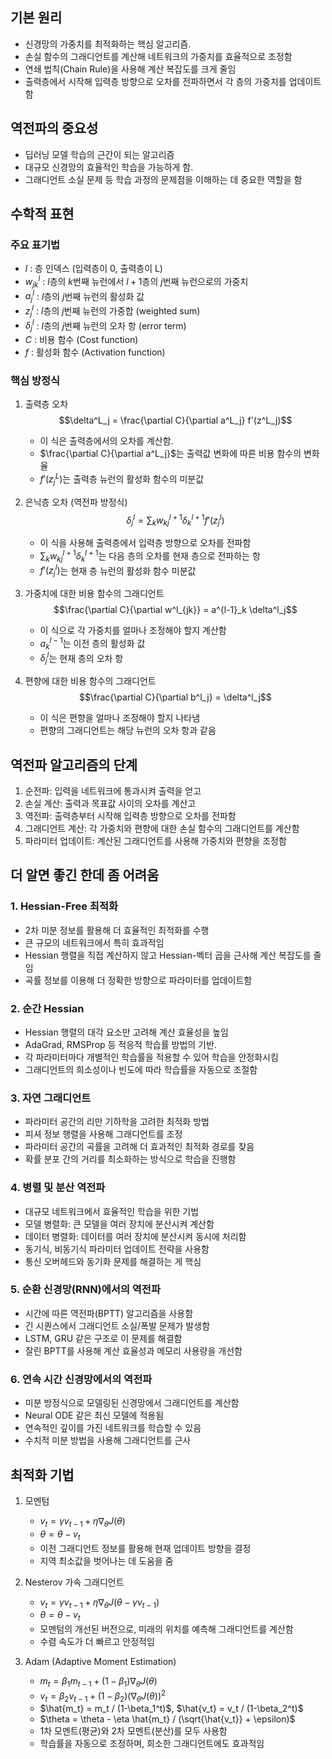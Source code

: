 ## 기본 원리
- 신경망의 가중치를 최적화하는 핵심 알고리즘.
- 손실 함수의 그래디언트를 계산해 네트워크의 가중치를 효율적으로 조정함
- 연쇄 법칙(Chain Rule)을 사용해 계산 복잡도를 크게 줄임
- 출력층에서 시작해 입력층 방향으로 오차를 전파하면서 각 층의 가중치를 업데이트함

## 역전파의 중요성
- 딥러닝 모델 학습의 근간이 되는 알고리즘
- 대규모 신경망의 효율적인 학습을 가능하게 함.
- 그래디언트 소실 문제 등 학습 과정의 문제점을 이해하는 데 중요한 역할을 함

## 수학적 표현

### 주요 표기법
- $l$ : 층 인덱스 (입력층이 0, 출력층이 L)
- $w^l_{jk}$ : $l$층의 $k$번째 뉴런에서 $l+1$층의 $j$번째 뉴런으로의 가중치
- $a^l_j$ : $l$층의 $j$번째 뉴런의 활성화 값
- $z^l_j$ : $l$층의 $j$번째 뉴런의 가중합 (weighted sum)
- $\delta^l_j$ : $l$층의 $j$번째 뉴런의 오차 항 (error term)
- $C$ : 비용 함수 (Cost function)
- $f$ : 활성화 함수 (Activation function)

### 핵심 방정식

1. 출력층 오차
   $$\delta^L_j = \frac{\partial C}{\partial a^L_j} f'(z^L_j)$$
   - 이 식은 출력층에서의 오차를 계산함.
   - $\frac{\partial C}{\partial a^L_j}$는 출력값 변화에 따른 비용 함수의 변화율
   - $f'(z^L_j)$는 출력층 뉴런의 활성화 함수의 미분값

2. 은닉층 오차 (역전파 방정식)
   $$\delta^l_j = \sum_k w^{l+1}_{kj} \delta^{l+1}_k f'(z^l_j)$$
   - 이 식을 사용해 출력층에서 입력층 방향으로 오차를 전파함
   - $\sum_k w^{l+1}_{kj} \delta^{l+1}_k$는 다음 층의 오차를 현재 층으로 전파하는 항
   - $f'(z^l_j)$는 현재 층 뉴런의 활성화 함수 미분값

3. 가중치에 대한 비용 함수의 그래디언트
   $$\frac{\partial C}{\partial w^l_{jk}} = a^{l-1}_k \delta^l_j$$
   - 이 식으로 각 가중치를 얼마나 조정해야 할지 계산함
   - $a^{l-1}_k$는 이전 층의 활성화 값
   - $\delta^l_j$는 현재 층의 오차 항

4. 편향에 대한 비용 함수의 그래디언트
   $$\frac{\partial C}{\partial b^l_j} = \delta^l_j$$
   - 이 식은 편향을 얼마나 조정해야 할지 나타냄
   - 편향의 그래디언트는 해당 뉴런의 오차 항과 같음

## 역전파 알고리즘의 단계
1. 순전파: 입력을 네트워크에 통과시켜 출력을 얻고
2. 손실 계산: 출력과 목표값 사이의 오차를 계산고
3. 역전파: 출력층부터 시작해 입력층 방향으로 오차를 전파함
4. 그래디언트 계산: 각 가중치와 편향에 대한 손실 함수의 그래디언트를 계산함
5. 파라미터 업데이트: 계산된 그래디언트를 사용해 가중치와 편향을 조정함

## 더 알면 좋긴 한데 좀 어려움

### 1. Hessian-Free 최적화
- 2차 미분 정보를 활용해 더 효율적인 최적화를 수행
- 큰 규모의 네트워크에서 특히 효과적임
- Hessian 행렬을 직접 계산하지 않고 Hessian-벡터 곱을 근사해 계산 복잡도를 줄임
- 곡률 정보를 이용해 더 정확한 방향으로 파라미터를 업데이트함

### 2. 순간 Hessian
- Hessian 행렬의 대각 요소만 고려해 계산 효율성을 높임
- AdaGrad, RMSProp 등 적응적 학습률 방법의 기반.
- 각 파라미터마다 개별적인 학습률을 적용할 수 있어 학습을 안정화시킴
- 그래디언트의 희소성이나 빈도에 따라 학습률을 자동으로 조절함

### 3. 자연 그래디언트
- 파라미터 공간의 리만 기하학을 고려한 최적화 방법
- 피셔 정보 행렬을 사용해 그래디언트를 조정
- 파라미터 공간의 곡률을 고려해 더 효과적인 최적화 경로를 찾음
- 확률 분포 간의 거리를 최소화하는 방식으로 학습을 진행함

### 4. 병렬 및 분산 역전파
- 대규모 네트워크에서 효율적인 학습을 위한 기법
- 모델 병렬화: 큰 모델을 여러 장치에 분산시켜 계산함
- 데이터 병렬화: 데이터를 여러 장치에 분산시켜 동시에 처리함
- 동기식, 비동기식 파라미터 업데이트 전략을 사용함
- 통신 오버헤드와 동기화 문제를 해결하는 게 핵심

### 5. 순환 신경망(RNN)에서의 역전파
- 시간에 따른 역전파(BPTT) 알고리즘을 사용함
- 긴 시퀀스에서 그래디언트 소실/폭발 문제가 발생함
- LSTM, GRU 같은 구조로 이 문제를 해결함
- 잘린 BPTT를 사용해 계산 효율성과 메모리 사용량을 개선함

### 6. 연속 시간 신경망에서의 역전파
- 미분 방정식으로 모델링된 신경망에서 그래디언트를 계산함
- Neural ODE 같은 최신 모델에 적용됨
- 연속적인 깊이를 가진 네트워크를 학습할 수 있음
- 수치적 미분 방법을 사용해 그래디언트를 근사

## 최적화 기법

1. 모멘텀
   - $v_t = \gamma v_{t-1} + \eta \nabla_\theta J(\theta)$
   - $\theta = \theta - v_t$
   - 이전 그래디언트 정보를 활용해 현재 업데이트 방향을 결정
   - 지역 최소값을 벗어나는 데 도움을 줌

2. Nesterov 가속 그래디언트
   - $v_t = \gamma v_{t-1} + \eta \nabla_\theta J(\theta - \gamma v_{t-1})$
   - $\theta = \theta - v_t$
   - 모멘텀의 개선된 버전으로, 미래의 위치를 예측해 그래디언트를 계산함
   - 수렴 속도가 더 빠르고 안정적임

3. Adam (Adaptive Moment Estimation)
   - $m_t = \beta_1 m_{t-1} + (1-\beta_1)\nabla_\theta J(\theta)$
   - $v_t = \beta_2 v_{t-1} + (1-\beta_2)(\nabla_\theta J(\theta))^2$
   - $\hat{m_t} = m_t / (1-\beta_1^t)$, $\hat{v_t} = v_t / (1-\beta_2^t)$
   - $\theta = \theta - \eta \hat{m_t} / (\sqrt{\hat{v_t}} + \epsilon)$
   - 1차 모멘트(평균)와 2차 모멘트(분산)를 모두 사용함
   - 학습률을 자동으로 조정하며, 희소한 그래디언트에도 효과적임